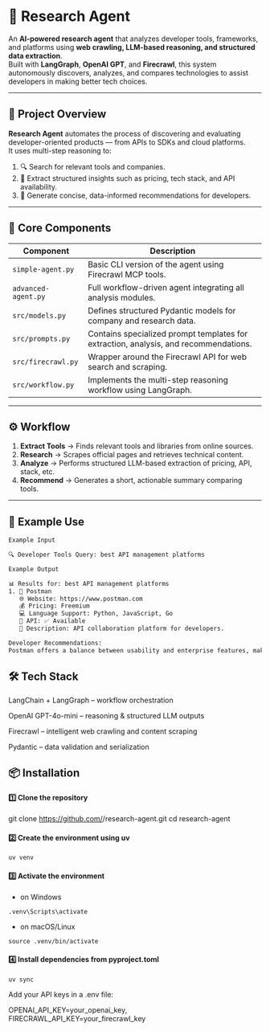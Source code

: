 # 🤖 Research Agent

An **AI-powered research agent** that analyzes developer tools, frameworks, and platforms using **web crawling, LLM-based reasoning, and structured data extraction**.  
Built with **LangGraph**, **OpenAI GPT**, and **Firecrawl**, this system autonomously discovers, analyzes, and compares technologies to assist developers in making better tech choices.

---

## 🚀 Project Overview
**Research Agent** automates the process of discovering and evaluating developer-oriented products — from APIs to SDKs and cloud platforms.  
It uses multi-step reasoning to:
1. 🔍 Search for relevant tools and companies.
2. 🧠 Extract structured insights such as pricing, tech stack, and API availability.
3. 💬 Generate concise, data-informed recommendations for developers.

---

## 🧩 Core Components

| Component | Description |
|------------|--------------|
| `simple-agent.py` | Basic CLI version of the agent using Firecrawl MCP tools. |
| `advanced-agent.py` | Full workflow-driven agent integrating all analysis modules. |
| `src/models.py` | Defines structured Pydantic models for company and research data. |
| `src/prompts.py` | Contains specialized prompt templates for extraction, analysis, and recommendations. |
| `src/firecrawl.py` | Wrapper around the Firecrawl API for web search and scraping. |
| `src/workflow.py` | Implements the multi-step reasoning workflow using LangGraph. |

---

## ⚙️ Workflow
1. **Extract Tools** → Finds relevant tools and libraries from online sources.  
2. **Research** → Scrapes official pages and retrieves technical content.  
3. **Analyze** → Performs structured LLM-based extraction of pricing, API, stack, etc.  
4. **Recommend** → Generates a short, actionable summary comparing tools.

---

## 🧠 Example Use
```bash
Example Input

🔍 Developer Tools Query: best API management platforms

Example Output

📊 Results for: best API management platforms
1. 🏢 Postman
   🌐 Website: https://www.postman.com
   💰 Pricing: Freemium
   💻 Language Support: Python, JavaScript, Go
   🔌 API: ✅ Available
   📝 Description: API collaboration platform for developers.

Developer Recommendations:
Postman offers a balance between usability and enterprise features, making it ideal for small-to-medium teams.
```
## 🛠 Tech Stack

LangChain + LangGraph – workflow orchestration

OpenAI GPT-4o-mini – reasoning & structured LLM outputs

Firecrawl – intelligent web crawling and content scraping

Pydantic – data validation and serialization


## 📦 Installation
#### 1️⃣ Clone the repository
git clone https://github.com/<your-username>/research-agent.git
cd research-agent

#### 2️⃣ Create the environment using uv
```
uv venv
```
#### 3️⃣ Activate the environment
- on Windows
```
.venv\Scripts\activate
```
- on macOS/Linux
```
source .venv/bin/activate
```
#### 4️⃣ Install dependencies from pyproject.toml
```
uv sync
```
Add your API keys in a .env file:

OPENAI_API_KEY=your_openai_key, 
FIRECRAWL_API_KEY=your_firecrawl_key




